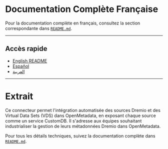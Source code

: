#  Documentation Complète Française

Pour la documentation complète en français, consultez la section correspondante dans [`README.md`](./README.md#-dremio-vers-openmetadata--connecteur-dingestion-automatique).

---

## Accès rapide
- [English README](./README.md)
- [Español](./README-es.md)
- [العربية](./README-ar.md)

---

# Extrait

Ce connecteur permet l'intégration automatisée des sources Dremio et des Virtual Data Sets (VDS) dans OpenMetadata, en exposant chaque source comme un service CustomDB. Il s'adresse aux équipes souhaitant industrialiser la gestion de leurs métadonnées Dremio dans OpenMetadata.

Pour tous les détails techniques, suivez la documentation complète dans [`README.md`](./README.md#-dremio-vers-openmetadata--connecteur-dingestion-automatique).
